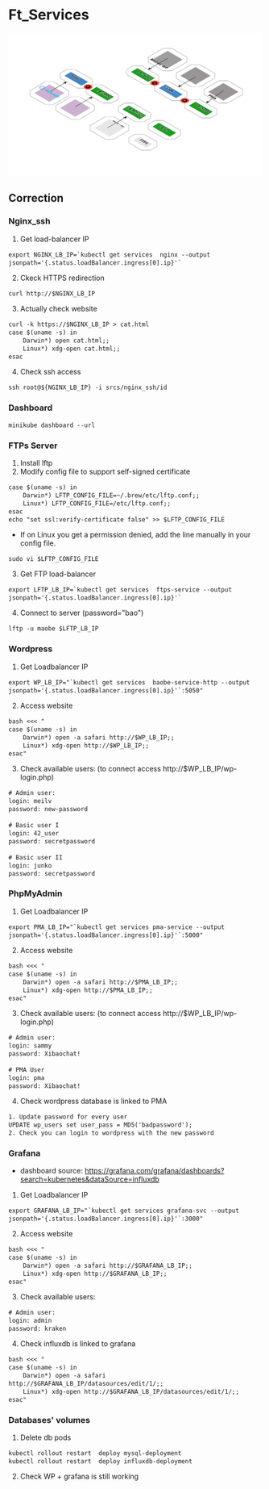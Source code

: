 # Ft_Services

![Infrastructure schema](https://raw.githubusercontent.com/xibaochat/ft_services/master/srcs/infrastructure_schema.svg)

## Correction

### Nginx_ssh

1. Get load-balancer IP
```
export NGINX_LB_IP=`kubectl get services  nginx --output jsonpath='{.status.loadBalancer.ingress[0].ip}'`
```
2. Ckeck HTTPS redirection
```
curl http://$NGINX_LB_IP
```
3. Actually check website
```
curl -k https://$NGINX_LB_IP > cat.html
case $(uname -s) in
	Darwin*) open cat.html;;
	Linux*) xdg-open cat.html;;
esac
```
4. Check ssh access
```
ssh root@${NGINX_LB_IP} -i srcs/nginx_ssh/id
```

### Dashboard
```
minikube dashboard --url
```

### FTPs Server

1. Install lftp
2. Modify config file to support self-signed certificate
```
case $(uname -s) in
	Darwin*) LFTP_CONFIG_FILE=~/.brew/etc/lftp.conf;;
	Linux*) LFTP_CONFIG_FILE=/etc/lftp.conf;;
esac
echo "set ssl:verify-certificate false" >> $LFTP_CONFIG_FILE
```

* If on Linux you get a permission denied, add the line manually in your config file.
```
sudo vi $LFTP_CONFIG_FILE
```

3. Get FTP load-balancer
```
export LFTP_LB_IP=`kubectl get services  ftps-service --output jsonpath='{.status.loadBalancer.ingress[0].ip}'`
```
4. Connect to server (password="bao")
```
lftp -u maobe $LFTP_LB_IP
```

### Wordpress

1. Get Loadbalancer IP
```
export WP_LB_IP="`kubectl get services  baobe-service-http --output jsonpath='{.status.loadBalancer.ingress[0].ip}'`:5050"
```
2. Access website
```
bash <<< "
case $(uname -s) in
    Darwin*) open -a safari http://$WP_LB_IP;;
    Linux*) xdg-open http://$WP_LB_IP;;
esac"
```
3. Check available users: (to connect access http://$WP_LB_IP/wp-login.php)
```
# Admin user:
login: meilv
password: new-password

# Basic user I
login: 42_user
password: secretpassword

# Basic user II
login: junko
password: secretpassword
```

### PhpMyAdmin
1. Get Loadbalancer IP
```
export PMA_LB_IP="`kubectl get services pma-service --output jsonpath='{.status.loadBalancer.ingress[0].ip}'`:5000"
```
2. Access website
```
bash <<< "
case $(uname -s) in
    Darwin*) open -a safari http://$PMA_LB_IP;;
    Linux*) xdg-open http://$PMA_LB_IP;;
esac"
```
3. Check available users: (to connect access http://$WP_LB_IP/wp-login.php)
```
# Admin user:
login: sammy
password: Xibaochat!

# PMA User
login: pma
password: Xibaochat!

```
4. Check wordpress database is linked to PMA
```
1. Update password for every user
UPDATE wp_users set user_pass = MD5('badpassword');
2. Check you can login to wordpress with the new password
```


### Grafana

* dashboard source: https://grafana.com/grafana/dashboards?search=kubernetes&dataSource=influxdb

1. Get Loadbalancer IP
```
export GRAFANA_LB_IP="`kubectl get services grafana-svc --output jsonpath='{.status.loadBalancer.ingress[0].ip}'`:3000"
```
2. Access website
```
bash <<< "
case $(uname -s) in
    Darwin*) open -a safari http://$GRAFANA_LB_IP;;
    Linux*) xdg-open http://$GRAFANA_LB_IP;;
esac"
```
3. Check available users:
```
# Admin user:
login: admin
password: kraken
```
4. Check influxdb is linked to grafana
```
bash <<< "
case $(uname -s) in
    Darwin*) open -a safari http://$GRAFANA_LB_IP/datasources/edit/1/;;
    Linux*) xdg-open http://$GRAFANA_LB_IP/datasources/edit/1/;;
esac"
```

### Databases' volumes

1. Delete db pods
```
kubectl rollout restart  deploy mysql-deployment
kubectl rollout restart  deploy influxdb-deployment
```
2. Check WP + grafana is still working
